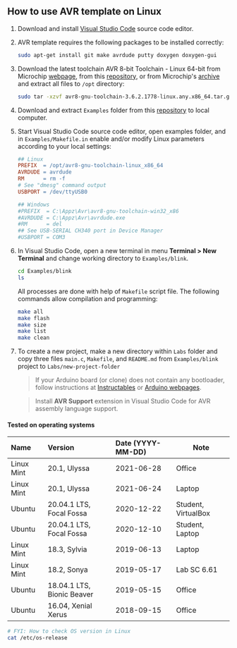 ## How to use AVR template on Linux

1. Download and install [Visual Studio Code](https://code.visualstudio.com/) source code editor.

2. AVR template requires the following packages to be installed correctly:

    ```bash
    sudo apt-get install git make avrdude putty doxygen doxygen-gui
    ```

3. Download the latest toolchain AVR 8-bit Toolchain - Linux 64-bit from Microchip [webpage](https://www.microchip.com/mplab/avr-support/avr-and-arm-toolchains-c-compilers), from this [repository](../Install/avr8-gnu-toolchain-3.6.2.1778-linux.any.x86_64.tar.gz), or from Microchip's [archive](https://www.microchip.com/en-us/development-tools-tools-and-software/avr-and-sam-downloads-archive) and extract all files to `/opt` directory:

    ```bash
    sudo tar -xzvf avr8-gnu-toolchain-3.6.2.1778-linux.any.x86_64.tar.gz -C /opt/
    ```

4. Download and extract `Examples` folder from this [repository](https://github.com/tomas-fryza/Digital-electronics-2/archive/master.zip) to local computer.

5. Start Visual Studio Code source code editor, open examples folder, and in `Examples/Makefile.in`  enable and/or modify Linux parameters according to your local settings:

    ```Makefile
    ## Linux
    PREFIX  = /opt/avr8-gnu-toolchain-linux_x86_64
    AVRDUDE = avrdude
    RM      = rm -f
    # See "dmesg" command output
    USBPORT = /dev/ttyUSB0

    ## Windows
    #PREFIX  = C:\Appz\Avr\avr8-gnu-toolchain-win32_x86
    #AVRDUDE = C:\Appz\Avr\avrdude.exe
    #RM      = del
    ## See USB-SERIAL CH340 port in Device Manager
    #USBPORT = COM3
    ```

6. In Visual Studio Code, open a new terminal in menu **Terminal > New Terminal** and change working directory to `Examples/blink`.

    ```bash
    cd Examples/blink
    ls
    ```

    All processes are done with help of `Makefile` script file. The following commands allow compilation and programming:

    ```bash
    make all
    make flash
    make size
    make list
    make clean
    ```

7. To create a new project, make a new directory within `Labs` folder and copy three files `main.c`, `Makefile`, and `README.md` from `Examples/blink` project to `Labs/new-project-folder`

    > If your Arduino board (or clone) does not contain any bootloader, follow instructions at [Instructables](https://www.instructables.com/id/How-to-fix-bad-Chinese-Arduino-clones/) or [Arduino webpages](https://www.arduino.cc/en/Tutorial/ArduinoISP).
    >

    > Install **AVR Support** extension in Visual Studio Code for AVR assembly language support.
    > 

#### Tested on operating systems

**Name**   | **Version**                | **Date (YYYY-MM-DD)** | **Note**
:--------- | :------------------------- | :-------------------- | -----------
Linux Mint | 20.1, Ulyssa               | 2021-06-28            | Office
Linux Mint | 20.1, Ulyssa               | 2021-06-24            | Laptop
Ubuntu     | 20.04.1 LTS, Focal Fossa   | 2020-12-22            | Student, VirtualBox
Ubuntu     | 20.04.1 LTS, Focal Fossa   | 2020-12-10            | Student, Laptop
Linux Mint | 18.3, Sylvia               | 2019-06-13            | Laptop
Linux Mint | 18.2, Sonya                | 2019-05-17            | Lab SC 6.61
Ubuntu     | 18.04.1 LTS, Bionic Beaver | 2019-05-15            | Office
Ubuntu     | 16.04, Xenial Xerus        | 2018-09-15            | Office

```bash
# FYI: How to check OS version in Linux
cat /etc/os-release
```
